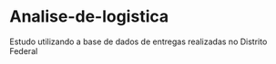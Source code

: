# Analise-de-logistica
Estudo utilizando a base de dados de entregas realizadas no Distrito Federal
